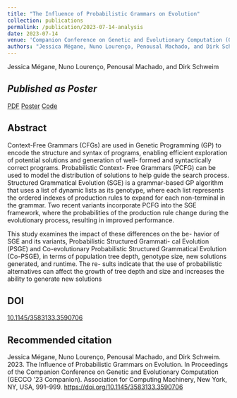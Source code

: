 ```yaml
---
title: "The Influence of Probabilistic Grammars on Evolution"
collection: publications
permalink: /publication/2023-07-14-analysis
date: 2023-07-14
venue: 'Companion Conference on Genetic and Evolutionary Computation (GECCO\'23 Companion)'
authors: "Jessica Mégane, Nuno Lourenço, Penousal Machado, and Dirk Schweim"
---
```

Jessica Mégane, Nuno Lourenço, Penousal Machado, and Dirk Schweim

*Published as Poster*
---

[PDF](https://jessicamegane.pt/files/gecco_analysis.pdf) [Poster](https://jessicamegane.pt/files/gecco_analysis_poster.pdf) [Code](https://github.com/jessicamegane/)

Abstract
---
Context-Free Grammars (CFGs) are used in Genetic Programming (GP) to encode the structure and syntax of programs, enabling efficient exploration of potential solutions and generation of well- formed and syntactically correct programs. Probabilistic Context- Free Grammars (PCFG) can be used to model the distribution of solutions to help guide the search process. Structured Grammatical Evolution (SGE) is a grammar-based GP algorithm that uses a list of dynamic lists as its genotype, where each list represents the ordered indexes of production rules to expand for each non-terminal in the grammar. Two recent variants incorporate PCFG into the SGE framework, where the probabilities of the production rule change during the evolutionary process, resulting in improved performance.

This study examines the impact of these differences on the be- havior of SGE and its variants, Probabilistic Structured Grammati- cal Evolution (PSGE) and Co-evolutionary Probabilistic Structured Grammatical Evolution (Co-PSGE), in terms of population tree depth, genotype size, new solutions generated, and runtime. The re- sults indicate that the use of probabilistic alternatives can affect the growth of tree depth and size and increases the ability to generate new solutions

DOI
---
[10.1145/3583133.3590706](https://doi.org/10.1145/3583133.3590706)

Recommended citation
---
Jessica Mégane, Nuno Lourenço, Penousal Machado, and Dirk Schweim. 2023. The Influence of Probabilistic Grammars on Evolution. In Proceedings of the Companion Conference on Genetic and Evolutionary Computation (GECCO '23 Companion). Association for Computing Machinery, New York, NY, USA, 991–999. https://doi.org/10.1145/3583133.3590706
